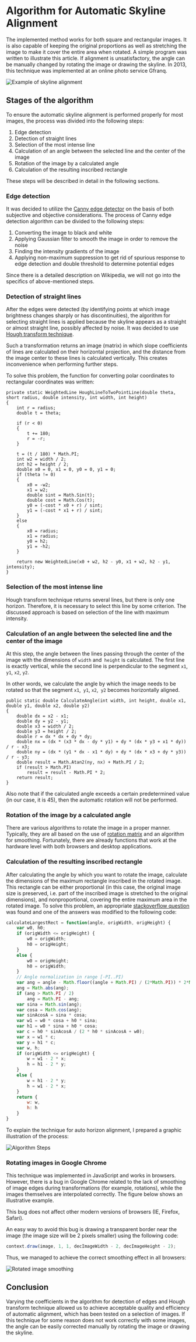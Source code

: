 # Algorithm for Automatic Skyline Alignment

The implemented method works for both square and rectangular images.
It is also capable of keeping the original proportions as well as stretching the image 
to make it cover the entire area when rotated. A simple program was written to illustrate this article.
If alignment is unsatisfactory, the angle can be manually changed by rotating the image
or drawing the skyline. In 2013, this technique was implemented at an online photo service Gfranq.

![Example of skyline alignment](Images/Alignment-Sample.jpg)

<cut/>

## Stages of the algorithm

To ensure the automatic skyline alignment is performed properly for most images, the process was 
divided into the following steps:

1. Edge detection
2. Detection of straight lines
3. Selection of the most intense line
4. Calculation of an angle between the selected line and the center of the image
5. Rotation of the image by a calculated angle
6. Calculation of the resulting inscribed rectangle

These steps will be described in detail in the following sections.

### Edge detection

It was decided to utilize the [Canny edge detector](https://en.wikipedia.org/wiki/Canny_edge_detector)
on the basis of both subjective and objective considerations. The process of Canny edge detection 
algorithm can be divided to the following steps:

1. Converting the image to black and white
2. Applying Gaussian filter to smooth the image in order to remove the noise
3. Finding the intensity gradients of the image
4. Applying non-maximum suppression to get rid of spurious response 
to edge detection and double threshold to determine potential edges

Since there is a detailed description on Wikipedia, we will not go into the specifics of above-mentioned steps.

### Detection of straight lines

After the edges were detected (by identifying points at which image brightness changes sharply
or has discontinuities), the algorithm for 
selecting straight lines is applied because the skyline appears as 
a straight or almost straight line, possibly affected by noise.
It was decided to use [Hough transform technique](https://en.wikipedia.org/wiki/Hough_transform).

Such a transformation returns an image (matrix) in which
slope coefficients of lines are calculated on their horizontal projection, and the distance from 
the image center to these lines is calculated vertically.
This creates inconvenience when performing further steps.

To solve this problem, the function for converting polar coordinates to rectangular coordinates was written:

```CSharp
private static WeightedLine HoughLineToTwoPointLine(double theta, short radius, double intensity, int width, int height)
{
    int r = radius;
    double t = theta;

    if (r < 0)
    {
        t += 180;
        r = -r;
    }

    t = (t / 180) * Math.PI;
    int w2 = width / 2;
    int h2 = height / 2;
    double x0 = 0, x1 = 0, y0 = 0, y1 = 0;
    if (theta != 0)
    {
        x0 = -w2;
        x1 = w2;
        double sint = Math.Sin(t);
        double cost = Math.Cos(t);
        y0 = (-cost * x0 + r) / sint;
        y1 = (-cost * x1 + r) / sint;
    }
    else
    {
        x0 = radius;
        x1 = radius;
        y0 = h2;
        y1 = -h2;
    }

    return new WeightedLine(x0 + w2, h2 - y0, x1 + w2, h2 - y1, intensity);
}
```

### Selection of the most intense line

Hough transform technique returns several lines, but there is only one horizon.
Therefore, it is necessary to select this line by some criterion.
The discussed approach is based on selection of the line with maximum intensity.

### Calculation of an angle between the selected line and the center of the image

At this step, the angle between the lines passing through the center of the image 
with the dimensions of `width` and` height` is calculated.
The first line is exactly vertical, while the second line is perpendicular 
to the segment `x1`,` y1`, `x2`, `y2`.

In other words, we calculate the angle by which the image needs to be 
rotated so that the segment `x1`,` y1`, `x2`,` y2` becomes horizontally aligned.

```CSharp
public static double CalculateAngle(int width, int height, double x1, double y1, double x2, double y2)
{
    double dx = x2 - x1;
    double dy = y2 - y1;
    double x3 = width / 2;
    double y3 = height / 2;
    double r = dx * dx + dy * dy;
    double nx = (dx * (x3 * dx - dy * y1) + dy * (dx * y3 + x1 * dy)) / r - x3;
    double ny = (dx * (y1 * dx - x1 * dy) + dy * (dx * x3 + dy * y3)) / r - y3;
    double result = Math.Atan2(ny, nx) + Math.PI / 2;
    if (result > Math.PI)
        result = result - Math.PI * 2;
    return result;
}
```

Also note that if the calculated angle exceeds a certain predetermined value 
(in our case, it is 45), then the automatic rotation will not be performed.

### Rotation of the image by a calculated angle

There are various algorithms to rotate the image in a proper manner.
Typically, they are all based on the use of [rotation matrix](https://en.wikipedia.org/wiki/Rotation_matrix) 
and an algorithm for smoothing. Fortunately, there are already functions that work 
at the hardware level with both browsers and desktop applications.

### Calculation of the resulting inscribed rectangle

After calculating the angle by which you want to rotate the image,
calculate the dimensions of the maximum rectangle inscribed in the rotated image.
This rectangle can be either proportional (in this case, the original image size is preserved, 
i.e. part of the inscribed image is stretched to the original dimensions), and nonproportional, 
covering the entire maximum area in the rotated image. To solve this problem, an appropriate 
[stackoverflow question](http://stackoverflow.com/q/5789239/1046374) was found and one of the 
answers was modified to the following code:

```JavaScript
calculateLargestRect = function(angle, origWidth, origHeight) {
    var w0, h0;
    if (origWidth <= origHeight) {
        w0 = origWidth;
        h0 = origHeight;
    }
    else {
        w0 = origHeight;
        h0 = origWidth;
    }
    // Angle normalization in range [-PI..PI)
    var ang = angle - Math.floor((angle + Math.PI) / (2*Math.PI)) * 2*Math.PI; 
    ang = Math.abs(ang);      
    if (ang > Math.PI / 2)
        ang = Math.PI - ang;
    var sina = Math.sin(ang);
    var cosa = Math.cos(ang);
    var sinAcosA = sina * cosa;
    var w1 = w0 * cosa + h0 * sina;
    var h1 = w0 * sina + h0 * cosa;
    var c = h0 * sinAcosA / (2 * h0 * sinAcosA + w0);
    var x = w1 * c;
    var y = h1 * c;
    var w, h;
    if (origWidth <= origHeight) {
        w = w1 - 2 * x;
        h = h1 - 2 * y;
    }
    else {
        w = h1 - 2 * y;
        h = w1 - 2 * x;
    }
    return {
        w: w,
        h: h
    }
}
```

To explain the technique for auto horizon alignment, I prepared a graphic illustration of the process:

![Algorithm Steps](Images/Algorithm-Steps-En.png)

### Rotating images in Google Chrome

This technique was implemented in JavaScript and works in browsers.
However, there is a bug in Google Chrome related to the lack of smoothing of image edges 
during transformations (for example, rotations), while the images themselves are
interpolated correctly. The figure below shows an illustrative example.

This bug does not affect other modern versions of browsers (IE, Firefox, Safari).

An easy way to avoid this bug is drawing a transparent 
border near the image (the image size will be 2 pixels smaller) using the following code:

```JavaScript
context.draw(image, 1, 1, decImageWidth - 2, decImageHeight - 2);
```

Thus, we managed to achieve the correct smoothing effect in all browsers:

![Rotated image smoothing](Images/Rotated-Image-Smoothing.png)

## Conclusion

Varying the coefficients in the algorithm for detection of edges and 
Hough transform technique allowed us to achieve acceptable quality and efficiency 
of automatic alignment, which has been tested on a selection of images. 
If this technique for some reason does not work correctly with some images,
the angle can be easily corrected manually by rotating the image or drawing the skyline.
